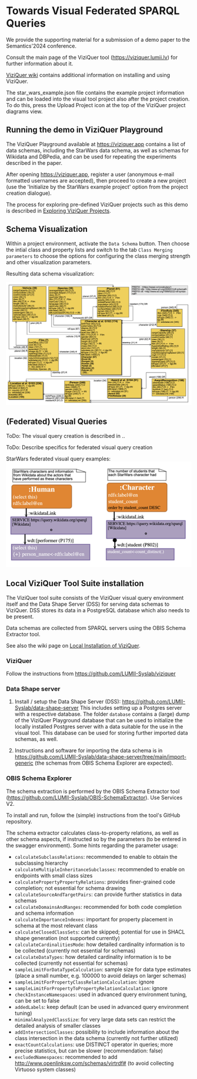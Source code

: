 # Towards Visual Federated SPARQL Queries

We provide the supporting material for a submission of a demo paper to the Semantics'2024 conference.

Consult the main page of the ViziQuer tool (https://viziquer.lumii.lv) for further information about it.

[ViziQuer wiki](https://github.com/LUMII-Syslab/viziquer/wiki) contains additional information on installing and using ViziQuer.

The star_wars_example.json file contains the example project information and can be loaded into the visual tool project also after the project creation. To do this, press the Upload Project icon at the top of the ViziQuer project diagrams view.

## Running the demo in ViziQuer Playground

The ViziQuer Playground available at https://viziquer.app contains a list of data schemas, including the StarWars data schema, as well as schemas for Wikidata and DBPedia, and can be used for repeating the experiments described in the paper.

After opening https://viziquer.app, register a user (anonymous e-mail formatted usernames are accepted), then proceed to create a new project (use the 'Initialize by the StarWars example project' option from the project creation dialogue).

The process for exploring pre-defined ViziQuer projects such as this demo is described in [Exploring ViziQuer Projects](https://github.com/LUMII-Syslab/viziquer/wiki/Exploring-ViziQuer-Projects).

## Schema Visualization

Within a project environment, activate the `Data Schema` button. Then choose the intial class and property lists and switch to the tab `Class Merging parameters` to choose the options for configuring the class merging strength and other visualization parameters.

Resulting data schema visualization:

![StarWars data schema visualization](data_schema.png)

## (Federated) Visual Queries

ToDo: The visual query creation is described in ..

ToDo: Describe specifics for federated visual query creation

StarWars federated visual query examples:
![StarWars visual query examples](visual_queries.png)

## Local ViziQuer Tool Suite installation

The ViziQuer tool suite consists of the ViziQuer visual query environment itself and the Data Shape Server (DSS) for serving data schemas to ViziQuer. DSS stores its data in a PostgreSQL database which also needs to be present.

Data schemas are collected from SPARQL servers using the OBIS Schema Extractor tool.

See also the wiki page on [Local Installation of ViziQuer](https://github.com/LUMII-Syslab/viziquer/wiki/Local-Installation).

### ViziQuer

Follow the instructions from https://github.com/LUMII-Syslab/viziquer

### Data Shape server

1. Install / setup the Data Shape Server (DSS): https://github.com/LUMII-Syslab/data-shape-server
This includes setting up a Postgres server with a respective database. The folder `database` contains a (large) dump of the ViziQuer Playground database that can be used to initialize the locally installed Postgres server with a data suitable for the use in the visual tool.
This database can be used for storing further imported data schemas, as well.

2. Instructions and software for importing the data schema is in https://github.com/LUMII-Syslab/data-shape-server/tree/main/import-generic
(the schemas from OBIS Schema Explorer are expected).

### OBIS Schema Explorer

The schema extraction is performed by the OBIS Schema Extractor tool (https://github.com/LUMII-Syslab/OBIS-SchemaExtractor).
Use Services V2. 

To install and run, follow the (simple) instructions from the tool's GitHub repository.

The schema extractor calculates class-to-property relations, as well as other schema aspects, if instructed so by the parameters (to be entered in the swagger environment). 
Some hints regarding the parameter usage:

- `calculateSubclassRelations`: recommended to enable to obtain the subclassing hierarchy
- `calculateMultipleInheritanceSubclasses`: recommended to enable on endpoints with small class sizes
- `calculatePropertyPropertyRelations`: provides finer-grained code completion; not essential for schema drawing
- `calculateSourceAndTargetPairs`: can provide further statistics in data schemas 
- `calculateDomainsAndRanges`: recommended for both code completion and schema information
- `calculateImportanceIndexes`: important for property placement in schema at the most relevant class
- `calculateClosedClassSets`: can be skipped; potential for use in SHACL shape generation (not supported currently)
- `calculateCardinalitiesMode`: how detailed cardinality information is to be collected (currently not essential for schemas)
- `calculateDataTypes`: how detailed cardinality information is to be collected (currently not essential for schemas)
- `sampleLimitForDataTypeCalculation`: sample size for data type estimates (place a small number, e.g. 100000 to avoid delays on larger schemas)
- `sampleLimitForPropertyClassRelationCalculation`: ignore
- `sampleLimitForPropertyToPropertyRelationCalculation`: ignore
- `checkInstanceNamespaces`: used in advanced query environment tuning, can be set to false
- `addedLabels`: keep default (can be used in advanced query environment tuning)
- `minimalAnalyzedClassSize`: for very large data sets can restrict the detailed analysis of smaller classes
- `addIntersectionClasses`: possibility to include information about the class intersection in the data schema (currently not further utilized)
- `exactCountCalculations`: use DISTINCT operator in queries; more precise statistics, but can be slower (recommendation: false)
- `excludedNamespaces`: recommended to add http://www.openlinksw.com/schemas/virtrdf# (to avoid collecting Virtuoso system classes)
